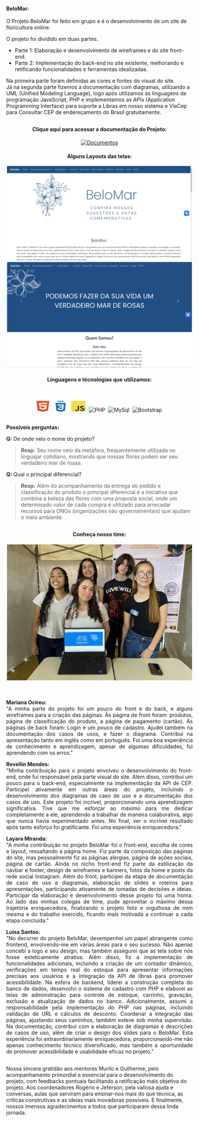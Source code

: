 **BeloMar:** <br><br>
O Projeto BeloMar foi feito em grupo e é o desenvolvimento de um site de floricultura online. <br>

O projeto foi dividido em duas partes.

- Parte 1: Elaboração e desenvolvimento de wireframes e do site front-end.​<br>
- Parte 2: Implementação do back-end no site existente, melhorando e retificando funcionalidades e ferramentas idealizadas.​

Na primeira parte foram definidas as cores e fontes do visual do site.<br>
Já na segunda parte fizemos a documentação com diagramas, utilizando a UML (Unified Modeling Language), logo após utilizamos as linguagens de programação JavaScript, PHP e implementamos as APIs (Application Programming Interface) para suporte a Libras em nosso sistema e ViaCep para Consultar CEP de endereçamento do Brasil gratuitamente.

##

<div align="center">
  <h4>Clique aqui para acessar a documentação do Projeto:</h4>

  [![Documentos](https://img.shields.io/badge/Documentação_BeloMar_2023-214F84?style=for-the-badge)](https://github.com/LuisaSantosSilva/BeloMar/tree/main/Documentos)
  
  <h4>Alguns Layouts das telas:</h4>
  <img width="500" src="https://github.com/LuisaSantosSilva/BeloMar/blob/main/img_README.md/layout1.png"><br>
  <img width="500" src="https://github.com/LuisaSantosSilva/BeloMar/blob/main/img_README.md/layout2.png">

  <h4>Linguagens e técnologias que utilizamos:</h4> <br>
  <p>
  <img src="https://github.com/devicons/devicon/blob/master/icons/html5/html5-original.svg" title="HTML5" alt="HTML" width="40" height="30"/>&nbsp;
  <img src="https://github.com/devicons/devicon/blob/master/icons/css3/css3-plain-wordmark.svg"  title="CSS3" alt="CSS" width="40" height="30"/>&nbsp;
  <img src="https://github.com/devicons/devicon/blob/master/icons/javascript/javascript-original.svg" title="JavaScript" alt="JavaScript" width="40" height="30"/>&nbsp; 
  <img src="https://cdn.jsdelivr.net/gh/devicons/devicon/icons/php/php-plain.svg" title="PHP" alt="PHP" width="40" height="30" />&nbsp; 
  <img src="https://cdn.jsdelivr.net/gh/devicons/devicon/icons/mysql/mysql-original.svg" title="MySql" alt="MySql" width="40" height="30" />&nbsp;
  <img src="https://cdn.jsdelivr.net/gh/devicons/devicon/icons/bootstrap/bootstrap-original-wordmark.svg" title="Bootstrap" alt="Bootstrap" width="40"height="30"/>&nbsp;
  </p>
</div>

##

**Possíveis perguntas:**

**Q:** De onde veio o nome do projeto?
> **Resp:** Seu nome veio da metáfora, frequentemente utilizada no linguajar cotidiano, mostrando que nossas flores podem ser seu verdadeiro mar de rosas.

**Q:** Qual o principal diferencial?
> **Resp:** Além do acompanhamento da entrega do pedido e classificação do produto o principal diferencial é a iniciativa que combina a beleza das flores com uma proposta social, onde um determinado valor de cada compra é utilizado para arrecadar recursos para ONGs (organizações não governamentais) que ajudam o meio ambiente.

##

<div align="center">
  <h4>Conheça nosso time:</h4>
  <img width="500" src="https://github.com/LuisaSantosSilva/BeloMar/blob/main/img_README.md/grupo.jpeg">
  <br>
</div>

<div align="justify">
<br><br>
  
  **Mariana Ocireu:**<br>
  "A minha parte do projeto foi um pouco do front e do back, e alguns wireframes para a criação das páginas. Às página de front foram: produtos, página de classificação do produto, a página de pagamento (cartão). Às páginas de back foram: Login e um pouco de cadastro. Ajudei também na documentação dos casos de usos, e fazer o diagrama. Contribui na apresentação tanto em inglês como em português. Foi uma boa experiência de conhecimento e aprendizagem, apesar de algumas dificuldades, fui aprendendo com os erros."
  
  **Revellin Mendes:**<br>
  "Minha contribuição para o projeto envolveu o desenvolvimento do front-end, onde fui responsável pela parte visual do site. Além disso, contribuí um pouco para o back-end, especialmente na implementação da API de CEP.
  Participei ativamente em outras áreas do projeto, incluindo o desenvolvimento dos diagramas de caso de uso e a documentação dos casos de uso.
  Este projeto foi incrível, proporcionando uma aprendizagem significativa. Tive que me esforçar ao máximo para me dedicar completamente a ele, aprendendo a trabalhar de maneira colaborativa, algo que nunca havia experimentado antes. No final, ver o incrível resultado após tanto esforço foi gratificante. Foi uma experiência enriquecedora."
  
  **Layara Miranda:**<br>
  "A minha contribuição no projeto BeloMar foi o front-end, escolha de cores e layout, ressaltando a página home. Fiz parte da composição das páginas do site, mas pessoalmente fiz as páginas alergias, página de ações sociais, página de cartão. Ainda no nicho front-end fiz parte da estilização da navbar e footer, design de wireframes e banners, fotos da home e posts da rede social Instagram. Além do front, participei da etapa de documentação de caso de uso e diagramas, elaboração de slides e roteiros para apresentações, participando ativamente de tomadas de decisões e ideias. Participar da elaboração e desenvolvimento desse projeto foi uma honra. Ao lado das minhas colegas de time, pude aproveitar o máximo dessa trajetória enriquecedora, finalizando o projeto feliz e orgulhosa de mim mesma e do trabalho exercido, ficando mais motivada a continuar a cada etapa concluída."
  
  **Luisa Santos:**<br>
  "No decorrer do projeto BeloMar, desempenhei um papel abrangente como frontend, envolvendo-me em várias áreas para o seu sucesso. Não apenas concebi a logo e seu design, mas também assegurei que as tela sobre nós fosse esteticamente atrativa. Além disso, fiz a implementação de funcionalidades adicionais, incluindo a criação de um contador dinâmico, verificações em tempo real do estoque para apresentar informações precisas aos usuários e a integração da API de libras para promover acessibilidade. Na esfera de backend, liderei a construção completa do banco de dados, desenvolvi o sistema de cadastro com PHP e elaborei as telas de administração para controle de estoque, carrinho, gravação, exclusão e atualização de dados no banco. Adicionalmente, assumi a responsabilidade pela implementação do PHP nas páginas, incluindo validação de URL e cálculos de desconto. Coordenar a integração das páginas, ajustando seus caminhos, também esteve sob minha supervisão. Na documentação, contribuí com a elaboração de diagramas e descrições de casos de uso, além de criar o design dos slides para o BeloMar. Esta experiência foi extraordinariamente enriquecedora, proporcionando-me não apenas conhecimento técnico diversificado, mas também a oportunidade de promover acessibilidade e usabilidade eficaz no projeto."
</div>

##

Nossa sincera gratidão aos mentores Murilo e Guilherme, pelo acompanhamento primordial e essencial para o desenvolvimento do projeto, com feedbacks pontuais facilitando a retificação mais objetiva do projeto. Aos coordenadores Rogério e Jeferson, pela valiosa ajuda e conversas, aulas que serviram para ensinar-nos mais do que técnica, as críticas construtivas e as ideias mais inovadoras possíveis. E finalmente, nossos imensos agradecimentos a todos que participaram dessa linda jornada.


